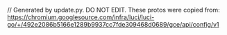 // Generated by update.py. DO NOT EDIT.
These protos were copied from:
https://chromium.googlesource.com/infra/luci/luci-go/+/492e2086b5166e1289b9937cc7fde309468d0689/gce/api/config/v1
